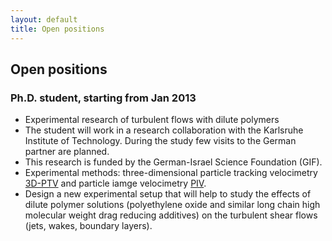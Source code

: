 ```yaml
---
layout: default
title: Open positions
---
```


## Open positions

### Ph.D. student, starting from Jan 2013

* Experimental research of turbulent flows with dilute polymers
* The student will work in a research collaboration with the Karlsruhe Institute of Technology. During the study few visits to the German partner are planned. 
* This research is funded by the German-Israel Science Foundation (GIF). 
* Experimental methods: three-dimensional particle tracking velocimetry  [3D-PTV](http://3dptv.github.com) and particle iamge velocimetry [PIV](http://www.openpiv.net). 
* Design a new experimental setup that will help to study the effects of dilute polymer solutions (polyethylene oxide and similar long chain high molecular weight drag reducing additives) on the turbulent shear flows (jets, wakes, boundary layers).
